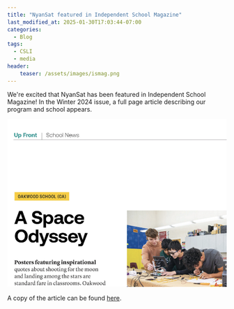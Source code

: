 ```yaml
---
title: "NyanSat featured in Independent School Magazine"
last_modified_at: 2025-01-30T17:03:44-07:00
categories:
  - Blog
tags:
  - CSLI
  - media
header:
    teaser: /assets/images/ismag.png
---
```

We're excited that NyanSat has been featured in Independent School Magazine!  In the Winter 2024 issue, a full page article describing our program and school appears.

![article headline](/assets/images/ismag.png)

A copy of the article can be found [here](https://nais.org/magazine/independent-school/winter-2025/school-news-building-a-satellite/).

